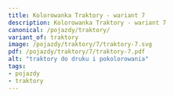 ```yaml
---
title: Kolorowanka Traktory - wariant 7
description: Kolorowanka Traktory - wariant 7
canonical: /pojazdy/traktory/
variant_of: traktory
image: /pojazdy/traktory/7/traktory-7.svg
pdf: /pojazdy/traktory/7/traktory-7.pdf
alt: "traktory do druku i pokolorowania"
tags:
- pojazdy
- traktory
---
```

